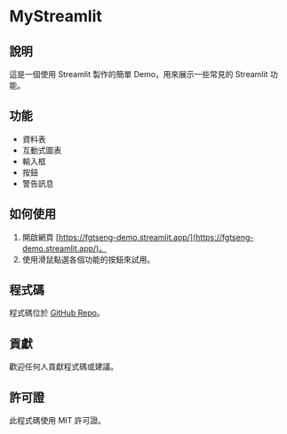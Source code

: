 # MyStreamlit

## 說明

這是一個使用 Streamlit 製作的簡單 Demo，用來展示一些常見的 Streamlit 功能。

## 功能

* 資料表
* 互動式圖表
* 輸入框
* 按鈕
* 警告訊息

## 如何使用

1. 開啟網頁 [https://fgtseng-demo.streamlit.app/](https://fgtseng-demo.streamlit.app/)。
2. 使用滑鼠點選各個功能的按鈕來試用。

## 程式碼

程式碼位於 [GitHub Repo](https://github.com/fgtseng/streamlit-demo)。

## 貢獻

歡迎任何人貢獻程式碼或建議。

## 許可證

此程式碼使用 MIT 許可證。

